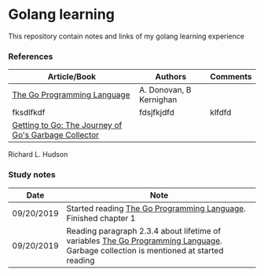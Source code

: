 # Golang learning

This repository contain notes and links of my golang learning experience

### References
|Article/Book| Authors |  Comments 
|--|--|--|
|[The Go Programming Language]()|A. Donovan, B Kernighan|
| fksdlfkdf | fdsjfkjdfd | klfdfd|
| [Getting to Go: The Journey of Go's Garbage Collector](https://blog.golang.org/ismmkeynote) |

Richard L. Hudson




### Study notes
|Date| Note |
|--|--|
|09/20/2019|Started reading [The Go Programming Language](https://github.com/evowilliamson/golang-learning/blob/master/resources/The%20go%20programming%20language%20(personal%20copy).pdf). Finished chapter 1|
|09/20/2019|Reading paragraph 2.3.4 about lifetime of variables [The Go Programming Language](https://github.com/evowilliamson/golang-learning/blob/master/resources/The%20go%20programming%20language%20(personal%20copy).pdf). Garbage collection is mentioned at started reading |

<!--stackedit_data:
eyJoaXN0b3J5IjpbLTE3NzU5NDE4NTIsLTE1Njk4MjQzNDQsLT
E1MjAwODYwMiwtODgwNjg2Njk5LDE4NDM5ODQyOTEsMTg5ODgz
ODg3M119
-->